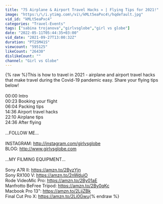 ```yaml
---
title: "75 Airplane & Airport Travel Hacks ✈️ | Flying Tips for 2021!"
image: "https:\/\/i.ytimg.com\/vi\/kMLt5eaPxc4\/hqdefault.jpg"
vid_id: "kMLt5eaPxc4"
categories: "Travel-Events"
tags: ["sabina trojanova","girlvsglobe","girl vs globe"]
date: "2022-05-11T05:44:35+03:00"
vid_date: "2021-09-27T13:00:32Z"
duration: "PT25M41S"
viewcount: "595125"
likeCount: "26430"
dislikeCount: ""
channel: "Girl vs Globe"
---
```

{% raw %}This is how to travel in 2021 - airplane and airport travel hacks that make travel during the Covid-19 pandemic easy. Share your flying tips below!<br /><br />00:00 Intro<br />00:23 Booking your flight<br />06:04 Packing tips<br />14:36 Airport travel hacks<br />22:10 Airplane tips<br />24:36 After flying<br /><br />...FOLLOW ME...<br /><br />INSTAGRAM: <a rel="nofollow" target="blank" href="http://instagram.com/girlvsglobe">http://instagram.com/girlvsglobe</a><br />BLOG: <a rel="nofollow" target="blank" href="http://www.girlvsglobe.com">http://www.girlvsglobe.com</a><br /><br />...MY FILMING EQUIPMENT...<br /><br />Sony A7R II: <a rel="nofollow" target="blank" href="https://amzn.to/2ByzYjn">https://amzn.to/2ByzYjn</a><br />Sony RX100 V: <a rel="nofollow" target="blank" href="https://amzn.to/2nWduiO">https://amzn.to/2nWduiO</a><br />Rode VideoMic Pro: <a rel="nofollow" target="blank" href="https://amzn.to/2By01aE">https://amzn.to/2By01aE</a><br />Manfrotto BeFree Tripod: <a rel="nofollow" target="blank" href="https://amzn.to/2By0qKc">https://amzn.to/2By0qKc</a><br />Macbook Pro 13&quot;: <a rel="nofollow" target="blank" href="https://amzn.to/2LjiZBk">https://amzn.to/2LjiZBk</a><br />Final Cut Pro X: <a rel="nofollow" target="blank" href="https://amzn.to/2Li0Gwu">https://amzn.to/2Li0Gwu</a>{% endraw %}

